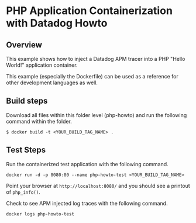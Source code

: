 # PHP Application Containerization with Datadog Howto
## Overview

This example shows how to inject a Datadog APM tracer into a PHP "Hello World!" application container.

This example (especially the Dockerfile) can be used as a reference for other development languages as well.

## Build steps

Download all files within this folder level (php-howto) and run the following command within the folder.
```
$ docker build -t <YOUR_BUILD_TAG_NAME> .
```

## Test Steps

Run the containerized test application with the following command.
```
docker run -d -p 8080:80 --name php-howto-test <YOUR_BUILD_TAG_NAME>
```

Point your browser at `http://localhost:8080/` and you should see a printout of `php_info()`.

Check to see APM injected log traces with the following command.
```
docker logs php-howto-test
```